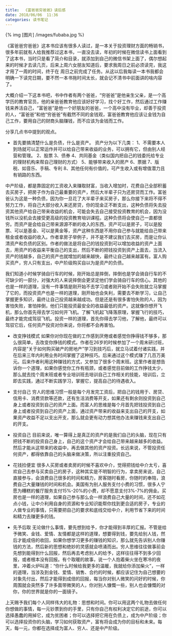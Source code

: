 ```yaml
---
title:  《富爸爸穷爸爸》读后感
date: 2018/06/06  11:36
categories: 读书笔记
---
```


{% img [图片] /images/fubaba.jpg %}


《富爸爸穷爸爸》这本书应该有很多人读过，是一本关于投资理财方面的畅销书，很多年前就有人给我推荐过这本书，一直没去读，年初的时候在微信读书上面看到了这本书，当时只是看了简介和目录，就添加到自己的微信书架上面了，偶尔想起来的时候才去读几页，后来上周六女朋友知道后，要求我周日之前必须读完，我这才用了一周的时间，终于在	周日之前完成了任务。从这以后我每读一本书我都会明确一下读完日期，要不然一本书拖时间太长，就会记不清书中前面讲的啥内容了。

大概介绍一下这本书吧，书中作者有两个爸爸，“穷爸爸”是他亲生父亲，是一个高学历的教育官员，他的亲爸爸教育他应该好好学习，找个好工作，然后通过工作赚钱来养活自己，“富爸爸”是他一个好朋友的爸爸，一个高中没有毕业，却善于投资的人，“富爸爸”和他“穷爸爸”有截然不同的金钱观，富爸爸教育他应该让金钱为自己工作，要用自己的财商头脑赚钱，而不应该为金钱而工作。

分享几点书中提到的观点。
- 首先要搞清楚什么是负债，什么是资产。
资产分为以下几类：
1、不需要本人到场就可以正常运作并可以给自己带来收益的业务，可以拥有它，但由别人经营和管理。
2、股票
3、债券
4、共同基金（类似国内把自己的钱委托给专业的理财机构来帮自己理财的方式）
5、能够带来收入的房产
6、票据
7、版税、如音乐、手稿、专利
8、其他任何有价值的，可产生收入或有增值潜力且有销路的东西。

中产阶级，都是靠固定的工资收入来赚取财富，当收入增加时，花费自己全部积蓄去买房子，把房子作为自己最重要的资产，然后大半辈子只为还房贷而工作。富爸爸认为这是一种负债，因为你一旦花了大半辈子来买房子，那么你接下来将不得不努力工作，将自己大部分收入来还房贷，你的现金正不断支出，这种负债将失去投资其他资产给自己带来收益的机会，可能会失去自己接受投资教育的机会，因为没钱所以没机会去接受更高级的投资教育培训课程。这种负债将会使自己一直都很穷。而资产是会给自己带来源源不断的收入的东西，资产可以是房子，可以是股票、可以是基金、可以是黄金等，资产这种东西是不用你自己参与就能给自己带来租金或者收益的收入。作者拿房子举例子，并不是不建议我们去买房，而是让你认清资产和负债的区别。作者的做法是将自己的钱投资到可以增加收益的资产上面去，用资产的收益来平衡自己的支出，然后不断的把钱投资到资产上面去，当流入资产的钱越多，自己的资产也就增加的越来越快，最终让自己越来越富有。富人购买资产，穷人只有支出，中产阶级购买自以为是资产的负债。


我们知道小时候学骑自行车的时候，刚开始总是摔倒，摔倒也是学会骑自行车的不可缺少的一部分，对强大的人来说摔倒会更坚定他们学会骑自行车的信心。其他的也是一样的道理，没有一件事情是刚开始不去学习或者刚开始不会失败就立马掌握了它的，而投资资产也是一样的道理，刚开始也会失利，需要去不断学习，让自己掌握更多知识，最终让自己投资越来越成功。但是还是有很多害怕失败的人，因为害怕失败，害怕摔倒，他们只能投资最安全的收益最低的资产。这就像你想开飞机，那么你首先得去学习如何开飞机。了解飞机起飞降落原理，掌握飞行的技巧，最终才能完成驾驭飞机。投资一样的道理，首先你得去学习他，了解他，最终可以驾驭它后，任何资产投资对你来说，你将都不会再害怕。

- 改变挣钱模式
如果你对你现在做的工作感到厌倦或者感觉你挣得钱不够多，那么很简单，去改变你挣钱的模式。作者在26岁的时候参加了一个周末研讨班，内容是“关于如何购买破产的房地产”学习到技巧后，就立马试着付诸实践，并在后来三年内利用业务时间掌握了这种技巧。后来通过这个模式赚了几百万美元。后来作者利用这种赚钱的方式，又参加了很多个周末班。这里作者是想告诉你一个道理，如果你感觉你工作有瓶颈，或者感觉目前做的工作挣钱太少，那么就去找个周末班或者专业培训班去培训自己工作相关的技能，培训后，立即去实践，通过不断实践学习，掌握它，提高自己的待遇收入。

- 支付自己
穷人的思维习惯一般是每个月发完工资后，把自己的钱用于、房贷、信用卡、消费贷款等还款，还有生活消费等开支，如果还有剩余则投资到自己身上或者投资到自己的资产上面。而富人的思维是每个月首先把钱投资到自己身上或者投资到自己的资产上面，通过资产带来的收益来支出自己的开支，如果资产收益不足以支出开支，那么就会更有动力想其他办法来赚钱来支出自己的开支。

- 投资自己
目前来说，唯一算得上是真正的资产的是我们自己的头脑，现在只有把钱不断的投资自己身上，自己的这个资产才会给自己带来越来越多的收益。然后才能从这带来的收益中，再去做其他的资产投资。长远来说，不管投资任何资产，都得依靠自己的头脑来做决策，所以注重投资自己。


- 花钱捡便宜
很多人买房或者卖房的时候不喜欢中介，觉得把钱给中介太亏，喜欢自己去参与买卖自己的房子，这种其实是不明智的行为，拿卖房来说，自己直接参与，会浪费自己很多的时间和精力，房客随时看房，你随时的奉陪，浪费自己大量赚钱的时间和机会。美国有为别人服务支付小费的习惯，很多人宁愿为糟糕的餐厅服务支付15%-20%的小费，却不愿意支付3%-7%的佣金。买房也是一样的道理，如果自己参与那么会一样浪费自己大量的时间，还不如花点小钱，让中介利用自身的资源和专业知识能帮你找到更合适的房子，专业的人做专业的事情，只需要把自己的要求和底线交给中介，利用节省下来的时间和精力去赚更多的钱。

- 先予后取
无论做什么事情，要先想到给予，你才能得到丰厚的汇报。不管是给予微笑、金钱、爱情、友情都是这样的道理，想要得到钱，要先给别人钱，然后才能成倍的收回，如果你想学习更多的赚钱的知识，那么就先告诉别人你赚钱的方法，然后新的思想和绝妙的灵感就会喷涌而出。穷人思维往往做事前会先想到能得到什么回报，然后再去考虑别人的给予，这样往往得不到多少回报，或者根本没有回报。有个取暖的故事，说一个人抱着柴火坐在寒冷的夜里，冲着火炉叫道：“你什么时候给我更多的温暖，我就给你添加柴火”，一样的道理，当涉及到金钱、爱情、销售、合约的时候，都应该记住为自己想要的对象先付出，然后才能得到成倍的回报，每当你对别人微笑的问好的时候，你周围就会突然多了许多面带微笑的人，你对别人慷慨一些，别人也会慷慨的对你，你的世界就是你的一面镜子。

上天赐予我们每个人同样伟大的礼物：思想和时间。你可以用这两个礼物去做任何你想做的事情，每一元钞票到你的手里，只有你自己有权利决定它的前途，你可以选择愚蠢的用掉它，成为贫困者；你可以选择把它用在负债上，成为中产阶级；你可以选择投资你的头脑，学习如何获取资产，富有将会成为你的目标和未来。每天，每一元，你都在选择成为富人、穷人、还是中产阶级。















